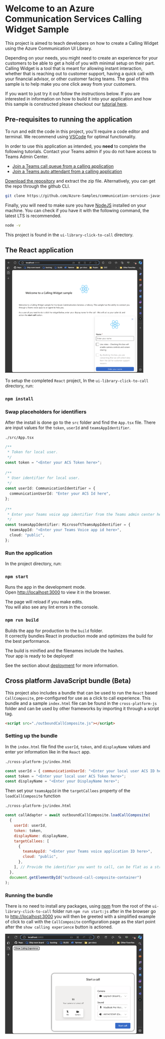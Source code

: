 # Welcome to an Azure Communication Services Calling Widget Sample

This project is aimed to teach developers on how to create a Calling Widget using the Azure Communication UI Library.

Depending on your needs, you might need to create an experience for your customers to be able to get a hold of you with minimal setup on their part.
Calling Widget is a tool that is meant for allowing instant interaction, whether that is reaching out to customer support, having a quick call with your financial advisor, or other customer facing teams. The goal of this sample is to help make you one click away from your customers.

If you want to just try it out follow the instructions below. If you are interested in information on how to build it into your application and how this sample is constructed please checkout our [tutorial here](https://learn.microsoft.com/en-us/azure/communication-services/tutorials/calling-widget/calling-widget-overview).

## Pre-requisites to running the application
To run and edit the code in this project, you'll require a code editor and terminal. We recommend using [VSCode](https://code.visualstudio.com/Download) for optimal functionality.

In order to use this application as intended, you **need** to complete the following tutorials. Contact your Teams admin if you do not have access to Teams Admin Center.
- [Join a Teams call queue from a calling application](https://learn.microsoft.com/en-us/azure/communication-services/quickstarts/voice-video-calling/get-started-teams-call-queue)
- [Join a Teams auto attendant from a calling application](https://learn.microsoft.com/en-us/azure/communication-services/quickstarts/voice-video-calling/get-started-teams-auto-attendant)

[Download the repository](https://github.com/Azure-Samples/communication-services-javascript-quickstarts/archive/refs/heads/main.zip) and extract the zip file. Alternatively, you can get the repo through the github CLI.
```bash
git clone https://github.com/Azure-Samples/communication-services-javascript-quickstarts.git
```

Finally, you will need to make sure you have [NodeJS](https://nodejs.org/en/download/) installed on your machine. You can check if you have it with the following command, the latest LTS is recommended.
```bash
node -v
```

This project is found in the `ui-library-click-to-call` directory.
## The React application
<img src="./media/splash-screen-react.png" width=450px>

To setup the completed `React` project, In the `ui-library-click-to-call` directory, run:

### `npm install`

### Swap placeholders for identifiers

After the install is done go to the `src` folder and find the `App.tsx` file.
There are input values for the `token`, `userId` and `teamsAppIdentifier`.

`./src/App.tsx`
```typescript
/**
 * Token for local user.
 */
const token = "<Enter your ACS Token here>";

/**
 * User identifier for local user.
 */
const userId: CommunicationIdentifier = {
  communicationUserId: "Enter your ACS Id here",
};

/**
 * Enter your Teams voice app identifier from the Teams admin center here
 */
const teamsAppIdentifier: MicrosoftTeamsAppIdentifier = {
  teamsAppId: "<Enter your Teams Voice app id here>",
  cloud: "public",
};
```

### Run the application

In the project directory, run:

### `npm start`

Runs the app in the development mode.\
Open [http://localhost:3000](http://localhost:3000) to view it in the browser.

The page will reload if you make edits.\
You will also see any lint errors in the console.

### `npm run build`

Builds the app for production to the `build` folder.\
It correctly bundles React in production mode and optimizes the build for the best performance.

The build is minified and the filenames include the hashes.\
Your app is ready to be deployed!

See the section about [deployment](https://facebook.github.io/create-react-app/docs/deployment) for more information.

## Cross platform JavaScript bundle (Beta)

This project also includes a bundle that can be used to run the `React` based `CallComposite`, pre-configured for use as a click
to call experience. This bundle and a sample `index.html` file can be found in the `cross-platform-js` folder and can be used by other frameworks by importing it through a script tag.

```html
<script src="./outboundCallComposite.js"></script>
```

### Setting up the bundle

In the `index.html` file find the `userId`, `token`, and `displayName` values and enter yor information like in the `React` app.

`./cross-platform-js/index.html`
```javascript
const userId = { communicationUserId: "<Enter your local user ACS ID here>" };
const token = "<Enter your local user ACS Token here>";
const displayName = "<Enter your DisplayName here>";
```

Then set your `teamsAppId` in the `targetCallees` property of the `loadCallComposite` function

`./cross-platform-js/index.html`
```javascript
const callAdapter = await outboundCallComposite.loadCallComposite(
  {
    userId: userId,
    token: token,
    displayName: displayName,
    targetCallees: [
      {
        teamsAppId: "<Enter your Teams voice application ID here>",
        cloud: "public",
      },
    ], // Provide the identifier you want to call, can be flat as a string.
  },
  document.getElementById("outbound-call-composite-container")
);
```

### Running the bundle
There is no need to install any packages, using [npm](https://nodejs.org/en/learn/getting-started/an-introduction-to-the-npm-package-manager) from the root of the `ui-library-click-to-call` folder run `npm run start:js` after in the browser go to [http://localhost:3000](http://localhost:3000) you will then be greeted with a simplified example of click to call with the `CallComposite` configuration page as the start point after the `show calling experience` button is actioned.

<img src="./media/splash-screen.png" alt="splash screen with calling experience in waiting state" width=450px>